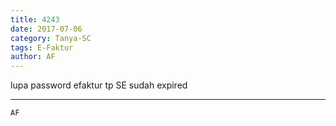 ```yaml
---
title: 4243
date: 2017-07-06
category: Tanya-SC
tags: E-Faktur
author: AF
---
```


lupa password efaktur tp SE sudah expired

---



`AF`
